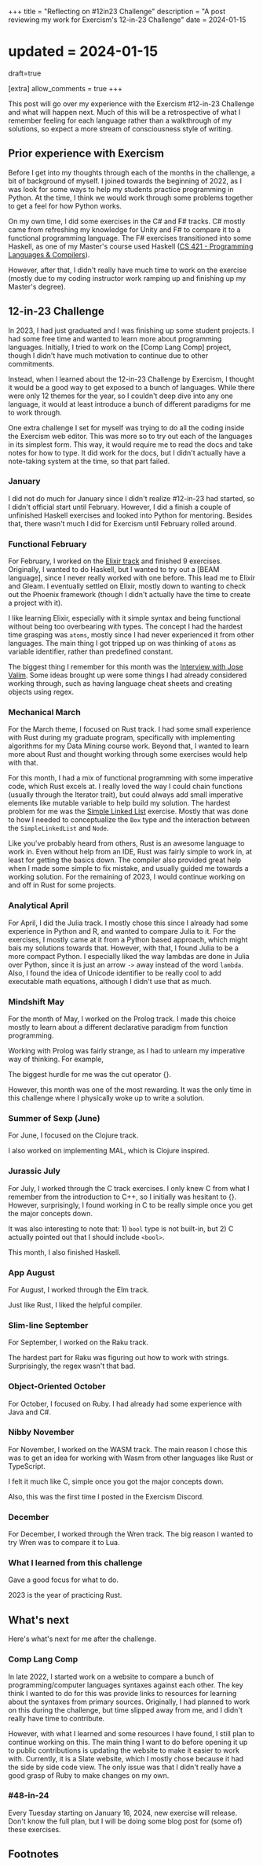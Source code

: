 +++
title = "Reflecting on #12in23 Challenge"
description = "A post reviewing my work for Exercism's 12-in-23 Challenge"
date = 2024-01-15
# updated = 2024-01-15
draft=true

[extra]
allow_comments = true
+++

This post will go over my experience with the Exercism #12-in-23 Challenge and what will happen next.
Much of this will be a retrospective of what I remember feeling for each language rather than a walkthrough of my solutions, 
so expect a more stream of consciousness style of writing.
<!-- more -->

## Prior experience with Exercism

Before I get into my thoughts through each of the months in the challenge, a bit of background of myself.
I joined towards the beginning of 2022, as I was look for some ways to help my students practice programming in Python.
At the time, I think we would work through some problems together to get a feel for how Python works.

On my own time, I did some exercises in the C# and F# tracks.
C# mostly came from refreshing my knowledge for Unity and F# to compare it to a functional programming language.
The F# exercises transitioned into some Haskell, as one of my Master's course used Haskell ([CS 421 - Programming Languages & Compilers](https://cs.illinois.edu/academics/courses/cs421)).

However, after that, I didn't really have much time to work on the exercise (mostly due to my coding instructor work ramping up and finishing up my Master's degree).

## 12-in-23 Challenge

In 2023, I had just graduated and I was finishing up some student projects.
I had some free time and wanted to learn more about programming languages.
Initially, I tried to work on the [Comp Lang Comp] project, though I didn't have much motivation to continue due to other commitments.

Instead, when I learned about the 12-in-23 Challenge by Exercism, I thought it would be a good way to get exposed to a bunch of languages.
While there were only 12 themes for the year, so I couldn't deep dive into any one language, it would at least introduce a bunch of different paradigms for me to work through.

One extra challenge I set for myself was trying to do all the coding inside the Exercism web editor.
This was more so to try out each of the languages in its simplest form.
This way, it would require me to read the docs and take notes for how to type.
It did work for the docs, but I didn't actually have a note-taking system at the time, so that part failed.

### January
I did not do much for January since I didn't realize #12-in-23 had started, so I didn't official start until February. 
However, I did a finish a couple of unfinished Haskell exercises and looked into Python for mentoring.
Besides that, there wasn't much I did for Exercism until February rolled around.

### Functional February
For February, I worked on the [Elixir track](https://exercism.org/tracks/elixir) and finished 9 exercises. 
Originally, I wanted to do Haskell, but I wanted to try out a [BEAM language], since I never really worked with one before.
This lead me to Elixir and Gleam.
I eventually settled on Elixir, mostly down to wanting to check out the Phoenix framework (though I didn't actually have the time to create a project with it).

I like learning Elixir, especially with it simple syntax and being functional without being too overbearing with types.
The concept I had the hardest time grasping was `atoms`, mostly since I had never experienced it from other languages.
The main thing I got tripped up on was thinking of `atoms` as variable identifier, rather than predefined constant.

The biggest thing I remember for this month was the [Interview with Jose Valim](https://youtu.be/LknqlTouTKg).
Some ideas brought up were some things I had already considered working through, such as having language cheat sheets and creating objects using regex.

### Mechanical March
For the March theme, I focused on Rust track.
I had some small experience with Rust during my graduate program, specifically with implementing algorithms for my Data Mining course work.
Beyond that, I wanted to learn more about Rust and thought working through some exercises would help with that.

For this month, I had a mix of functional programming with some imperative code, which Rust excels at.
I really loved the way I could chain functions (usually through the Iterator trait), 
but could always add small imperative elements like mutable variable to help build my solution.
The hardest problem for me was the [Simple Linked List](https://exercism.org/tracks/rust/exercises/simple-linked-list) exercise.
Mostly that was done to how I needed to conceptualize the `Box` type and the interaction between the `SimpleLinkedList` and `Node`.

Like you've probably heard from others, Rust is an awesome language to work in.
Even without help from an IDE, Rust was fairly simple to work in, at least for getting the basics down.
The compiler also provided great help when I made some simple to fix mistake, and usually guided me towards a working solution.
For the remaining of 2023, I would continue working on and off in Rust for some projects.

### Analytical April
For April, I did the Julia track.
I mostly chose this since I already had some experience in Python and R, and wanted to compare Julia to it.
For the exercises, I mostly came at it from a Python based approach, which might bais my solutions towards that.
However, with that, I found Julia to be a more compact Python.
I especially liked the way lambdas are done in Julia over Python, since it is just an arrow `->` away instead of the word `lambda`.
Also, I found the idea of Unicode identifier to be really cool to add executable math equations, although I didn't use that as much.

### Mindshift May
For the month of May, I worked on the Prolog track.
I made this choice mostly to learn about a different declarative paradigm from function programming.

Working with Prolog was fairly strange, as I had to unlearn my imperative way of thinking.
For example, 

The biggest hurdle for me was the cut operator {}.

However, this month was one of the most rewarding.
It was the only time in this challenge where I physically woke up to write a solution.

### Summer of Sexp (June)
For June, I focused on the Clojure track.

I also worked on implementing MAL, which is Clojure inspired.

### Jurassic July
For July, I worked through the C track exercises.
I only knew C from what I remember from the introduction to C++, so I initially was hesitant to {}.
However, surprisingly, I found working in C to be really simple once you get the major concepts down.

It was also interesting to note that: 1) `bool` type is not built-in, but 2) C actually pointed out that I should include `<bool>`.

This month, I also finished Haskell.

### App August
For August, I worked through the Elm track.

Just like Rust, I liked the helpful compiler.

### Slim-line September
For September, I worked on the Raku track.

The hardest part for Raku was figuring out how to work with strings.
Surprisingly, the regex wasn't that bad.

### Object-Oriented October
For October, I focused on Ruby.
I had already had some experience with Java and C#.

### Nibby November
For November, I worked on the WASM track.
The main reason I chose this was to get an idea for working with Wasm from other languages like Rust or TypeScript.

I felt it much like C, simple once you got the major concepts down.

Also, this was the first time I posted in the Exercism Discord.


### December
For December, I worked through the Wren track.
The big reason I wanted to try Wren was to compare it to Lua.


### What I learned from this challenge
Gave a good focus for what to do.

2023 is the year of practicing Rust.

## What's next

Here's what's next for me after the challenge.

### Comp Lang Comp
In late 2022, I started work on a website to compare a bunch of programming/computer languages syntaxes against each other.
The key think I wanted to do for this was provide links to resources for learning about the syntaxes from primary sources.
Originally, I had planned to work on this during the challenge, but time slipped away from me, and I didn't really have time to contribute.

However, with what I learned and some resources I have found, I still plan to continue working on this.
The main thing I want to do before opening it up to public contributions is updating the website to make it easier to work with.
Currently, it is a Slate website, which I mostly chose because it had the side by side code view.
The only issue was that I didn't really have a good grasp of Ruby to make changes on my own. 

### #48-in-24

Every Tuesday starting on January 16, 2024, new exercise will release.
Don't know the full plan, but I will be doing some blog post for (some of) these exercises.

## Footnotes